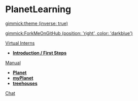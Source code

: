 <!-- Name of your wiki // Do NOT remove the leading `#` character.  -->

<!-- See additional notes below -->

# PlanetLearning

[gimmick:theme (inverse: true)](cyborg)

[gimmick:ForkMeOnGitHub (position: 'right', color: 'darkblue')](https://www.github.com/planetlearning/planetlearning.github.io)

[Virtual Interns]()

  * [**Introduction / First Steps**](pages/vi/firststeps.md)

[Manual]()

  * [**Planet**](pages/manual/planet.md)
  * [**myPlanet**](pages/manual/myplanet.md)
  * [**treehouses**](pages/manual/treehouses.md)

[Chat](pages/chat.md)


<!-- System Manual -->

<!-- Default theme (Read: http://dynalon.github.io/mdwiki/#!customizing.md#Theme_chooser)  -->

<!-- Navigation (Read: http://dynalon.github.io/mdwiki/#!quickstart.md#Adding_a_navigation)  

A more complex navigation example:

[Menu Item 1]()

  * # SubMenu Heading 1
  * [SubMenu Item 1](pages/subitem1.md)
  * [SubMenu Item 2](pages/subitem2.md)
  - - - -
  * # SubMenu Heading 2
  * [SubMenu Item 3](pages/subitem3.md)
  - - - -
  * # SubMenu Heading 3
  * [SubMenu Item 3](pages/subitem3.md)

[Menu Item 2](pages/item2.md)

[Menu Item 3](pages/item3.md) -->

